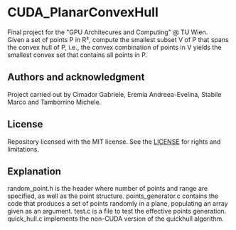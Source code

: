 # CUDA_PlanarConvexHull
Final project for the "GPU Architecures and Computing" @ TU Wien. <br>
Given a set of points P in R², compute the smallest subset V of P that spans the convex hull of P, i.e., the convex combination of points in V yields the smallest convex set that contains all points in P.

## Authors and acknowledgment

Project carried out by Cimador Gabriele, Eremia Andreea-Evelina, Stabile Marco and Tamborrino Michele.

## License

Repository licensed with the MIT license. See the [LICENSE](LICENSE.md) for rights and limitations.

## Explanation

random_point.h is the header where number of points and range are specified, as well as the point structure.
points_generator.c contains the code that produces a set of points randomly in a plane, populating an array given as an argument.
test.c is a file to test the effective points generation.
quick_hull.c implements the non-CUDA version of the quickhull algorithm.
